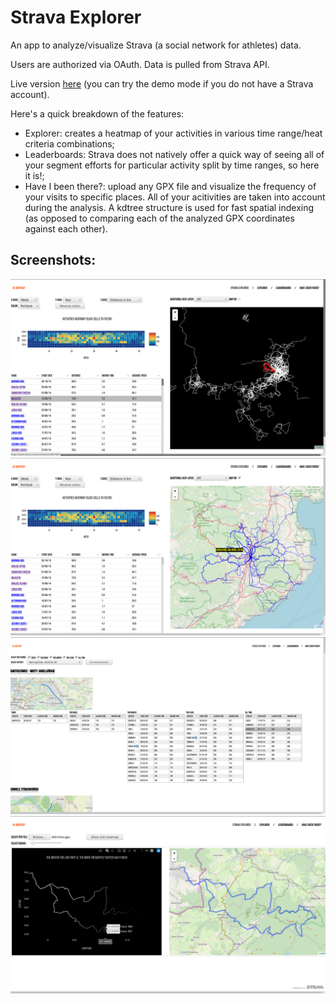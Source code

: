 # Strava Explorer

An app to analyze/visualize Strava (a social network for athletes) data.

Users are authorized via OAuth. Data is pulled from Strava API.

Live version [here](http://139.59.157.188) (you can try the demo mode if you do not have a Strava account).

Here's a quick breakdown of the features:
- Explorer: creates a heatmap of your activities in various time range/heat criteria combinations;
- Leaderboards: Strava does not natively offer a quick way of seeing all of your segment efforts for particular activity split by time ranges, so here it is!;
- Have I been there?: upload any GPX file and visualize the frequency of your visits to specific places. All of your acitivities are taken into account during the analysis. A kdtree structure is used for fast spatial indexing (as opposed to comparing each of the analyzed GPX coordinates against each other). 

## Screenshots:
![Alt text](/screenshots/explorer2.png?raw=true)
![Alt text](/screenshots/explorer1.png?raw=true)
![Alt text](/screenshots/leaderboards.png?raw=true)
![Alt text](/screenshots/have_I_been_there.png?raw=true)
